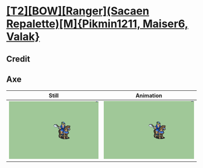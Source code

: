 # [\[T2\]\[BOW\]\[Ranger\]\(Sacaen Repalette\)\[M\]{Pikmin1211, Maiser6, Valak}](../)

## Credit


	
## Axe

| Still | Animation |
| :---: | :-------: |
| ![Axe still](./Axe_000.png) | ![Axe animation](./Axe.gif) |
